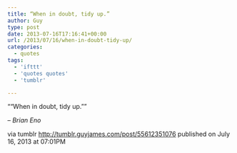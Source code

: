 ```yaml
---
title: “When in doubt, tidy up.”
author: Guy
type: post
date: 2013-07-16T17:16:41+00:00
url: /2013/07/16/when-in-doubt-tidy-up/
categories:
  - quotes
tags:
  - 'ifttt'
  - 'quotes quotes'
  - 'tumblr'

---
```

““When in doubt, tidy up.””

&#8211; _Brian Eno_

via tumblr http://tumblr.guyjames.com/post/55612351076 published on July 16, 2013 at 07:01PM